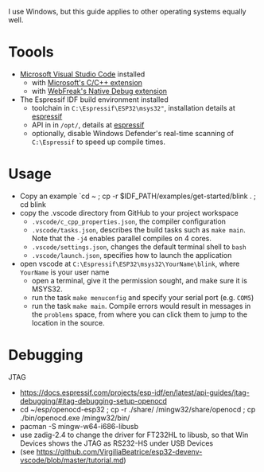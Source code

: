 I use Windows, but this guide applies to other operating systems equally well.

# Toools

- [Microsoft Visual Studio Code](https://code.visualstudio.com/) installed
  - with [Microsoft's C/C++ extension](https://marketplace.visualstudio.com/items?itemName=ms-vscode.cpptools)
  - with [WebFreak's Native Debug extension](https://marketplace.visualstudio.com/items?itemName=webfreak.debug)
- The Espressif IDF build environment installed
  - toolchain in `C:\Espressif\ESP32\msys32"`, installation details at [espressif](https://docs.espressif.com/projects/esp-idf/en/stable/get-started/index.html#setup-toolchain)
  - API in in `/opt/`, details at [espressif](https://docs.espressif.com/projects/esp-idf/en/stable/get-started/index.html#get-started-get-esp-idf)
  - optionally, disable Windows Defender's real-time scanning of `C:\Espressif` to speed up compile times.

# Usage

- Copy an example `cd ~ ; cp -r $IDF_PATH/examples/get-started/blink . ; cd blink
- copy the .vscode directory from GitHub to your project workspace
  - `.vscode/c_cpp_properties.json`, the compiler configuration
  - `.vscode/tasks.json`, describes the build tasks such as `make main`.  Note that the `-j4` enables parallel compiles on 4 cores.
  - `.vscode/settings.json`, changes the default terminal shell to `bash`
  - `.vscode/launch.json`, specifies how to launch the application
- open vscode at `C:\Espressif\ESP32\msys32\YourName\blink`, where `YourName` is your user name
  - open a terminal, give it the permission sought, and make sure it is MSYS32.
  - run the task `make menuconfig` and specify your serial port (e.g. `COM5`)
  - run the task `make main`.  Compile errors would result in messages in the `problems` space, from where you can click them to jump to the location in the source.

# Debugging

JTAG
- https://docs.espressif.com/projects/esp-idf/en/latest/api-guides/jtag-debugging/#jtag-debugging-setup-openocd
- cd ~/esp/openocd-esp32 ; cp -r ./share/ /mingw32/share/openocd ; cp ./bin/openocd.exe /mingw32/bin/
- pacman -S mingw-w64-i686-libusb
- use zadig-2.4 to change the driver for FT232HL to libusb, so that Win Devices shows the JTAG as RS232-HS under USB Devices
- (see https://github.com/VirgiliaBeatrice/esp32-devenv-vscode/blob/master/tutorial.md)
